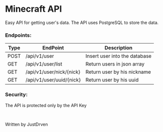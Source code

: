 # Minecraft API

Easy API for getting user's data. The API uses PostgreSQL to store the data.

### Endpoints:

| Type | EndPoint               | Description                  |
|------|------------------------|------------------------------|
| POST | /api/v1/user           | Insert user into the database |
| GET  | /api/v1/user/list      | Return users in json array   |
| GET  | /api/v1/user/nick/{nick} | Return user by his nickname  |
| GET  | /api/v1/user/uuid/{nick} | Return user by his uuid      |

### Security:

The API is protected only by the API Key

<br>

Written by JustDrven